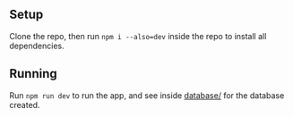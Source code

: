 ## Setup

Clone the repo, then run `npm i --also=dev` inside the repo to install all dependencies.

## Running

Run `npm run dev` to run the app, and see inside [database/]('databse/) for the database created.
